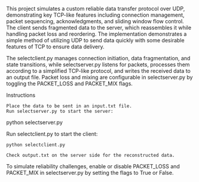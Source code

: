 This project simulates a custom reliable data transfer protocol over UDP, demonstrating key TCP-like features including connection management, packet sequencing, acknowledgments, and sliding window flow control. The client sends fragmented data to the server, which reassembles it while handling packet loss and reordering. The implementation demonstrates a simple method of utilizing UDP to send data quickly with some desirable features of TCP to ensure data delivery.

The selectclient.py manages connection initiation, data fragmentation, and state transitions, while selectserver.py listens for packets, processes them according to a simplified TCP-like protocol, and writes the received data to an output file. Packet loss and mixing are configurable in selectserver.py by toggling the PACKET_LOSS and PACKET_MIX flags.

Instructions

    Place the data to be sent in an input.txt file.
    Run selectserver.py to start the server:

python selectserver.py

Run selectclient.py to start the client:

    python selectclient.py

    Check output.txt on the server side for the reconstructed data.

To simulate reliability challenges, enable or disable PACKET_LOSS and PACKET_MIX in selectserver.py by setting the flags to True or False.
